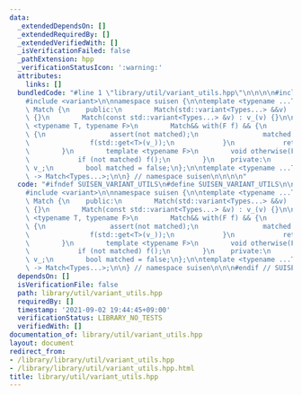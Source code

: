 ```yaml
---
data:
  _extendedDependsOn: []
  _extendedRequiredBy: []
  _extendedVerifiedWith: []
  _isVerificationFailed: false
  _pathExtension: hpp
  _verificationStatusIcon: ':warning:'
  attributes:
    links: []
  bundledCode: "#line 1 \"library/util/variant_utils.hpp\"\n\n\n\n#include <cassert>\n\
    #include <variant>\n\nnamespace suisen {\n\ntemplate <typename ...Types>\nclass\
    \ Match {\n    public:\n        Match(std::variant<Types...> &&v) : v_(std::move(v))\
    \ {}\n        Match(const std::variant<Types...> &v) : v_(v) {}\n\n        template\
    \ <typename T, typename F>\n        Match&& with(F f) && {\n            if (std::holds_alternative<T>(v_))\
    \ {\n                assert(not matched);\n                matched = true;\n \
    \               f(std::get<T>(v_));\n            }\n            return std::move(*this);\n\
    \        }\n        template <typename F>\n        void otherwise(F f) && {\n\
    \            if (not matched) f();\n        }\n    private:\n        std::variant<Types...>\
    \ v_;\n        bool matched = false;\n};\n\ntemplate <typename ...Types>\nMatch(std::variant<Types...>)\
    \ -> Match<Types...>;\n\n} // namespace suisen\n\n\n\n"
  code: "#ifndef SUISEN_VARIANT_UTILS\n#define SUISEN_VARIANT_UTILS\n\n#include <cassert>\n\
    #include <variant>\n\nnamespace suisen {\n\ntemplate <typename ...Types>\nclass\
    \ Match {\n    public:\n        Match(std::variant<Types...> &&v) : v_(std::move(v))\
    \ {}\n        Match(const std::variant<Types...> &v) : v_(v) {}\n\n        template\
    \ <typename T, typename F>\n        Match&& with(F f) && {\n            if (std::holds_alternative<T>(v_))\
    \ {\n                assert(not matched);\n                matched = true;\n \
    \               f(std::get<T>(v_));\n            }\n            return std::move(*this);\n\
    \        }\n        template <typename F>\n        void otherwise(F f) && {\n\
    \            if (not matched) f();\n        }\n    private:\n        std::variant<Types...>\
    \ v_;\n        bool matched = false;\n};\n\ntemplate <typename ...Types>\nMatch(std::variant<Types...>)\
    \ -> Match<Types...>;\n\n} // namespace suisen\n\n\n#endif // SUISEN_VARIANT_UTILS\n"
  dependsOn: []
  isVerificationFile: false
  path: library/util/variant_utils.hpp
  requiredBy: []
  timestamp: '2021-09-02 19:44:45+09:00'
  verificationStatus: LIBRARY_NO_TESTS
  verifiedWith: []
documentation_of: library/util/variant_utils.hpp
layout: document
redirect_from:
- /library/library/util/variant_utils.hpp
- /library/library/util/variant_utils.hpp.html
title: library/util/variant_utils.hpp
---
```

